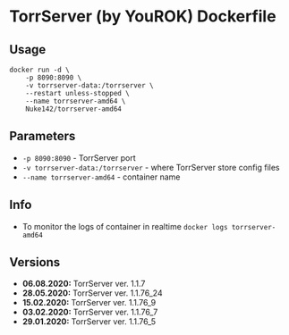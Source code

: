 # TorrServer (by YouROK) Dockerfile

## Usage

```
docker run -d \
	-p 8090:8090 \
	-v torrserver-data:/torrserver \
	--restart unless-stopped \
	--name torrserver-amd64 \
	Nuke142/torrserver-amd64
```

## Parameters

* `-p 8090:8090` - TorrServer port
* `-v torrserver-data:/torrserver` - where TorrServer store config files
* `--name torrserver-amd64` - container name

## Info

* To monitor the logs of container in realtime `docker logs torrserver-amd64`

## Versions
+ **06.08.2020:** TorrServer ver. 1.1.7
+ **28.05.2020:** TorrServer ver. 1.1.76_24
+ **15.02.2020:** TorrServer ver. 1.1.76_9
+ **03.02.2020:** TorrServer ver. 1.1.76_7
+ **29.01.2020:** TorrServer ver. 1.1.76_5
